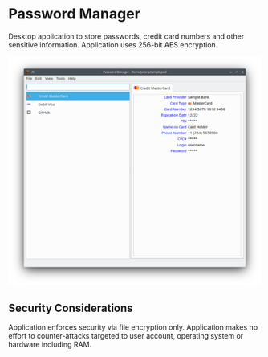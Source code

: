 # Password Manager

Desktop application to store passwords, credit card numbers and other sensitive information. Application uses 256-bit AES encryption.

![Screenshot](docs/main-window.png)

## Security Considerations

Application enforces security via file encryption only. Application makes no effort to counter-attacks targeted to user account, operating system or hardware including RAM.
